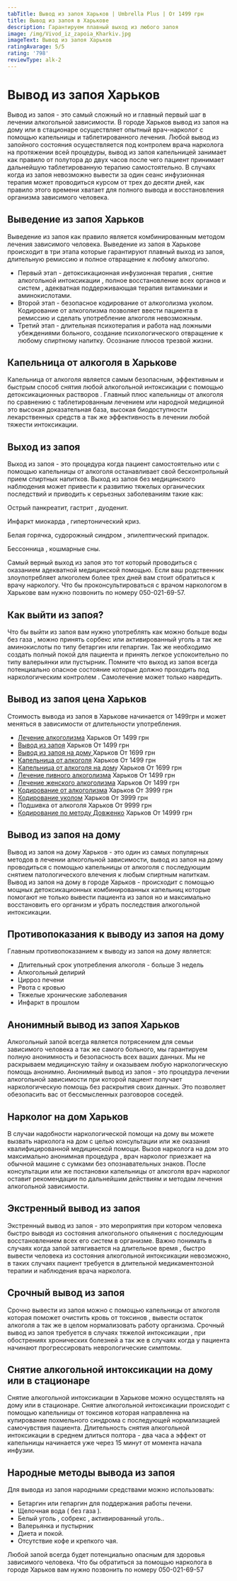 ```yaml
---
tabTitle: Вывод из запоя Харьков | Umbrella Plus | От 1499 грн
title: Вывод из запоя в Харькове
description: Гарантируем плавный выход из любого запоя
image: /img/Vivod_iz_zapoia_Kharkiv.jpg
imageText: Вывод из запоя Харьков
ratingAvarage: 5/5
rating: '798'
reviewType: alk-2
---
```



# Вывод из запоя Харьков

Вывод из запоя - это самый сложный но и главный первый шаг в лечении алкогольной зависимости. В городе Харьков вывод из запоя на дому или в стационаре осуществляет опытный врач-нарколог с помощью капельницы и таблетированного лечения. Любой вывод из запойного состояния осуществляется под контролем врача нарколога на протяжении всей процедуры, вывод из запоя капельницей занимает как правило от полутора до двух часов после чего пациент принимает дальнейшую таблетированную терапию самостоятельно. В случаях когда из запоя  невозможно вывести за один сеанс инфузионная терапия может проводиться курсом от трех до десяти дней, как правило этого времени хватает для полного вывода и восстановления организма зависимого человека.

## Выведение из запоя Харьков

Выведение из запоя как правило является комбинированным методом лечения зависимого человека. Выведение из запоя в Харькове происходит в три этапа которые гарантируют плавный выход из запоя, длительную ремиссию и полное отвращение к любому алкоголю.

* Первый этап - детоксикационная инфузионная терапия , снятие алкогольной интоксикации , полное восстановление всех органов и систем , адекватная поддерживающая терапия витаминами и аминокислотами.
* Второй этап - безопасное кодирование от алкоголизма уколом. Кодирование от алкоголизма позволяет ввести пациента в ремиссию и сделать употребление алкоголя невозможным.
* Третий этап - длительная психотерапия и работа над ложными убеждениями больного, создание психологического отвращение к любому спиртному напитку. Осознание плюсов трезвой жизни.

## Капельница от алкоголя в Харькове

Капельница от алкоголя является самым безопасным, эффективным и быстрым способ снятия любой алкогольной интоксикации с помощью детоксикационных растворов . Главный плюс капельницы от алкоголя по сравнению с таблетированным лечением или народной медициной это высокая доказательная база, высокая биодоступности лекарственных средств а так же эффективность в лечении любой тяжести интоксикации.

## Выход из запоя 

Выход из запоя - это процедура когда пациент самостоятельно или с помощью капельницы от алкоголя останавливает свой бесконтрольный прием спиртных напитков. Выход из запоя без медицинского наблюдения может привести к развитию тяжелых органических последствий и приводить к серьезных заболеваниям такие как:

Острый панкреатит, гастрит , дуоденит.

Инфаркт миокарда , гипертонический криз.

Белая горячка, судорожный синдром , эпилептический припадок.

Бессонница , кошмарные сны.

Самый верный выход из запоя это тот который проводиться с оказанием адекватной медицинской помощью. Если ваш родственник злоупотребляет алкоголем более трех дней вам стоит обратиться к врачу наркологу. Что бы проконсультироваться с врачом наркологом в Харькове вам нужно позвонить по номеру 050-021-69-57.

## Как выйти из запоя?

Что бы выйти из запоя вам нужно употреблять как можно больше воды без газа , можно принять сорбекс или активированный уголь а так же аминокислоты по типу бетаргин или гепаргин. Так же необходимо создать полный покой для пациента и принять легкое успокоительно по типу валерьянки или пустырник. Помните что выход из запоя всегда потенциально опасное состояние которые должно проходить под наркологическим контролем . Самолечение может только навредить.

## Вывод из запоя цена Харьков

Стоимость вывода из запоя в Харькове начинается от 1499грн и может меняться в зависимости от длительности употребления.

* [Лечение алкоголизма](https://umbrella-plus.com.ua/services/lechenie_alkogokizma) Харьков От 1499 грн
* [Вывод из запоя](https://umbrella-plus.com.ua/services/vivod-iz-zapoia-glavnaia) Харьков От 1499 грн
* [Вывод из запоя на дому ](https://umbrella-plus.com.ua/services/vivod-iz-zapoia-na-domy)Харьков От 1699 грн
* [Капельница от алкоголя](https://umbrella-plus.com.ua/services/kapelnica_ot_alkogolia) Харьков От 1499 грн
* [Капельница от алкоголя на дом](https://umbrella-plus.com.ua/services/kapelnica-ot-alkogola-na-domy)у Харьков От 1699 грн
* [Лечение пивного алкоголизма](https://umbrella-plus.com.ua/services/lechenie_pivnogo_alkogolizm) Харьков От 1499 грн
* [Лечение женского алкоголизма](https://umbrella-plus.com.ua/services/lechenie_jenskogo_alkogolizma) Харьков От 1499 грн
* [Кодирование от алкоголизма](https://umbrella-plus.com.ua/services/kodirovka_ot_alkogolizma) Харьков От 3999 грн
* [Кодирование уколом](https://umbrella-plus.com.ua/services/kodirovka_ykolom) Харьков От 3999 грн
* Подшивка от алкоголя Харьков От 9999 грн
* [Кодирование по методу Довженко](https://umbrella-plus.com.ua/services/kodirovka-po-dovjenko) Харьков От 14999 грн 

## Вывод из запоя на дому

Вывод из запоя на дому Харьков - это один из самых популярных методов в лечении алкогольной зависимости, вывод из запоя на дому проводиться с помощью капельницы от алкоголя с последующим снятием патологического влечения к любым спиртным напиткам. Вывод из запоя на дому в городе Харьков - происходит с помощью мощных детоксикационных комбинированных капельниц которые помогают не только вывести пациента из запоя но и максимально восстановить его организм и убрать последствия алкогольной интоксикации.

## Противопоказания к выводу из запоя на дому

Главным противопоказанием к выводу из запоя на дому является:

* Длительный срок употребления алкоголя - больше 3 недель
* Алкогольный делирий
* Цирроз печени
* Рвота с кровью
* Тяжелые хронические заболевания 
* Инфаркт в прошлом

## Анонимный вывод из запоя Харьков

Алкогольный запой всегда является потрясением для семьи зависимого человека а так же самого больного, мы гарантируем полную анонимность и безопасность всех ваших данных. Мы не раскрываем медицинскую тайну и оказываем любую наркологическую помощь анонимно. Анонимный вывод из запоя - это процедура лечении алкогольной зависимости при которой пациент получает наркологическую помощь без раскрытия своих данных. Это позволяет обезопасить вас от бессмысленных разговоров соседей.

## Нарколог на дом Харьков

В случаи надобности наркологической помощи на дому вы можете вызвать нарколога на дом с целью консультации или же оказания квалифицированной медицинской помощи. Вызов нарколога на дом это максимально анонимная процедура , врач нарколог приезжает на обычной машине с сумками без опознавательных знаков. После консультации или же постановки капельницы от алкоголя врач нарколог оставит рекомендации по дальнейшим действиям и методам лечения алкогольной зависимости.

## Экстренный вывод из запоя

Экстренный вывод из запоя - это мероприятия при котором человека быстро выводя из состояния алкогольного опьянения с последующим восстановлением всех его систем в организме. Важно понимать в случаях когда запой затягивается на длительное время , быстро вывести человека из состояния алкогольной интоксикации невозможно, в таких случаях пациент требуется в длительной медикаментозной терапии и наблюдения врача нарколога.

## Срочный вывод из запоя

Срочно вывести из запоя можно с помощью капельницы от алкоголя которая поможет очистить кровь от токсинов , вывести остаток алкоголя а так же в целом нормализовать работу организма. Срочный вывод из запоя требуется в случаях тяжелой интоксикации , при обострениях хронических болезней а так же в случаях когда у пациента начинают прогрессировать неврологические симптомы.

## Снятие алкогольной интоксикации на дому или в стационаре 

Снятие алкогольной интоксикации в Харькове можно осуществлять на дому или в стационаре. Снятие алкогольной интоксикации происходит с помощью капельницы от токсинов которая направленна на купирование похмельного синдрома с последующей нормализацией самочувствия пациента. Длительность снятия алкогольной интоксикации в среднем длиться полтора - два часа а эффект от капельницы начинается уже через 15 минут от момента начала инфузии.

## Народные методы вывода из запоя 

Для вывода из запоя народными средствами можно использовать:

* Бетаргин или гепаргин для поддержания работы печени.
* Щелочная вода ( без газа ).
* Белый уголь , собрекс , активированный уголь..
* Валерьянка и пустырник
* Диета и покой.
* Отсутствие кофе и крепкого чая.

Любой запой всегда будет потенциально опасным для здоровья зависимого человека. Что бы обратиться за помощью нарколога в городе Харьков вам нужно позвонить по номеру 050-021-69-57

